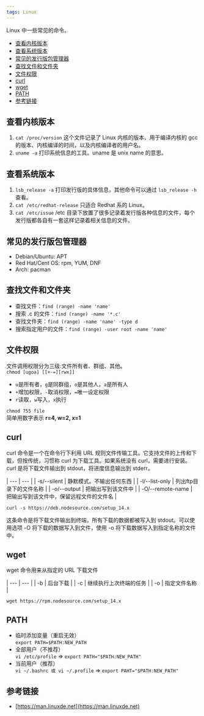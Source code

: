 ```yaml
---
tags: Linux
---
```

Linux 中一些常见的命令。

- [查看内核版本](#查看内核版本)
- [查看系统版本](#查看系统版本)
- [常见的发行版包管理器](#常见的发行版包管理器)
- [查找文件和文件夹](#查找文件和文件夹)
- [文件权限](#文件权限)
- [curl](#curl)
- [wget](#wget)
- [PATH](#path)
- [参考链接](#参考链接)

## 查看内核版本
1. `cat /proc/version` 这个文件记录了 Linux 内核的版本、用于编译内核的 gcc 的版本、内核编译的时间，以及内核编译者的用户名。
2. `uname -a` 打印系统信息的工具。uname 是 unix name 的意思。

## 查看系统版本
1. `lsb_release -a` 打印发行版的具体信息，其他命令可以通过 `lsb_release -h` 查看。
2. `cat /etc/redhat-release` 只适合 Redhat 系的 Linux。
3. `cat /etc/issue` /etc 目录下放置了很多记录着发行版各种信息的文件，每个发行版都各自有一套这样记录着相关信息的文件。

## 常见的发行版包管理器
- Debian/Ubuntu: APT
- Red Hat/Cent OS: rpm, YUM, DNF
- Arch: pacman

## 查找文件和文件夹
- 查找文件：`find (range) -name 'name'`
- 搜索 .c 的文件：`find (range) -name '*.c'` 
- 查找文件夹：`find (range) -name 'name' -type d`
- 搜索指定用户的文件：`find (range) -user root -name 'name'`

## 文件权限
文件调用权限分为三级:文件所有者、群组、其他。  
`chmod [ugoa] [[+-=][rwx]]`   
- `u`是所有者，`g`是同群组，`o`是其他人，`a`是所有人   
- `+`增加权限，`-`取消权限，`=`唯一设定权限  
- `r`读取，`w`写入，`x`执行  

`chmod 755 file`   
简单用数字表示 **r=4, w=2, x=1**  

## curl
curl 命令是一个在命令行下利用 URL 规则文件传输工具。它支持文件的上传和下载，但按传统，习惯称 curl 为下载工具。如果系统没有 curl，需要进行安装。curl 是将下载文件输出到 stdout，将进度信息输出到 stderr。

| --- | --- |
| -s/--silent | 静默模式。不输出任何东西 |
| -l/--list-only | 列出ftp目录下的文件名称 |
| -o/--output | 把输出写到该文件中 |
| -O/--remote-name | 把输出写到该文件中，保留远程文件的文件名 |

```
curl -s https://deb.nodesource.com/setup_14.x 
```
这条命令是将下载文件输出到终端，所有下载的数据都被写入到 stdout。可以使用选项 -O 将下载的数据写入到文件，使用 -o 将下载数据写入到指定名称的文件中。

## wget
wget 命令用来从指定的 URL 下载文件

| --- | --- |
| -b | 后台下载 |
| -c | 继续执行上次终端的任务 |
| -o | 指定文件名称 |

```
wget https://rpm.nodesource.com/setup_14.x
```

## PATH
- 临时添加变量（重启无效）   
  `export PATH=$PATH:NEW_PATH`
- 全部用户（不推荐）   
  `vi /etc/profile` => `export PATH="$PATH:NEW_PATH"`
- 当前用户（推荐）  
  `vi ~/.bashrc 或 vi ~/.profile` => `export PAHT="$PATH:NEW_PATH"`

## 参考链接
- [https://man.linuxde.net](https://man.linuxde.net)